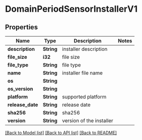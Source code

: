 # DomainPeriodSensorInstallerV1

## Properties

Name | Type | Description | Notes
------------ | ------------- | ------------- | -------------
**description** | **String** | installer description | 
**file_size** | **i32** | file size | 
**file_type** | **String** | file type | 
**name** | **String** | installer file name | 
**os** | **String** |  | 
**os_version** | **String** |  | 
**platform** | **String** | supported platform | 
**release_date** | **String** | release date | 
**sha256** | **String** | sha256 | 
**version** | **String** | version of the installer | 

[[Back to Model list]](../README.md#documentation-for-models) [[Back to API list]](../README.md#documentation-for-api-endpoints) [[Back to README]](../README.md)


